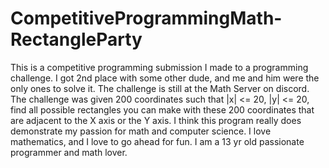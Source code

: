 # CompetitiveProgrammingMath-RectangleParty
This is a competitive programming submission I made to a programming challenge. I got 2nd place with some other dude, and me and him were the only ones to solve it. The challenge is still at the Math Server on discord. The challenge was given 200 coordinates such that |x| <= 20, |y| <= 20, find all possible rectangles you can make with these 200 coordinates that are adjacent to the X axis or the Y axis. I think this program really does demonstrate my passion for math and computer science. I love mathematics, and I love to go ahead for fun. I am a 13 yr old passionate programmer and math lover.
